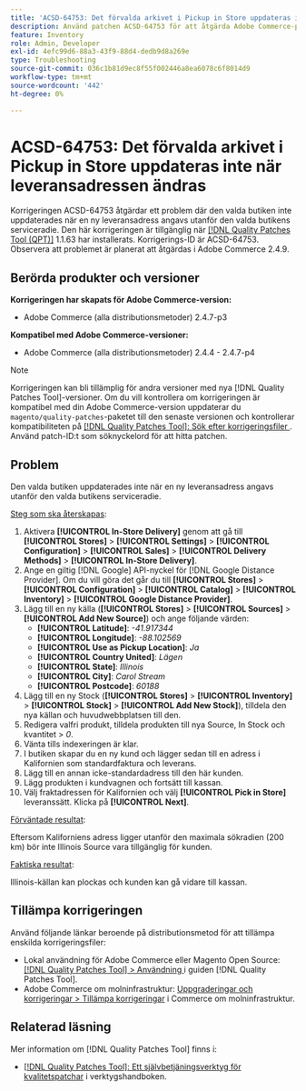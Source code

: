 ```yaml
---
title: 'ACSD-64753: Det förvalda arkivet i Pickup in Store uppdateras inte när leveransadressen ändras'
description: Använd patchen ACSD-64753 för att åtgärda Adobe Commerce-problemet där den förvalda butiken inte uppdaterades när en ny leveransadress angavs utanför den valda butikens serviceradie.
feature: Inventory
role: Admin, Developer
exl-id: 4efc99d6-88a3-43f9-88d4-dedb9d8a269e
type: Troubleshooting
source-git-commit: 036c1b81d9ec8f55f002446a8ea6078c6f8014d9
workflow-type: tm+mt
source-wordcount: '442'
ht-degree: 0%

---
```


# ACSD-64753: Det förvalda arkivet i Pickup in Store uppdateras inte när leveransadressen ändras

Korrigeringen ACSD-64753 åtgärdar ett problem där den valda butiken inte uppdaterades när en ny leveransadress angavs utanför den valda butikens serviceradie. Den här korrigeringen är tillgänglig när [[!DNL Quality Patches Tool (QPT)]](/help/tools/quality-patches-tool/quality-patches-tool-to-self-serve-quality-patches.md) 1.1.63 har installerats. Korrigerings-ID är ACSD-64753. Observera att problemet är planerat att åtgärdas i Adobe Commerce 2.4.9.

## Berörda produkter och versioner

**Korrigeringen har skapats för Adobe Commerce-version:**

* Adobe Commerce (alla distributionsmetoder) 2.4.7-p3

**Kompatibel med Adobe Commerce-versioner:**

* Adobe Commerce (alla distributionsmetoder) 2.4.4 - 2.4.7-p4

>[!NOTE]
>
>Korrigeringen kan bli tillämplig för andra versioner med nya [!DNL Quality Patches Tool]-versioner. Om du vill kontrollera om korrigeringen är kompatibel med din Adobe Commerce-version uppdaterar du `magento/quality-patches`-paketet till den senaste versionen och kontrollerar kompatibiliteten på [[!DNL Quality Patches Tool]: Sök efter korrigeringsfiler ](https://experienceleague.adobe.com/tools/commerce-quality-patches/index.html). Använd patch-ID:t som söknyckelord för att hitta patchen.

## Problem

Den valda butiken uppdaterades inte när en ny leveransadress angavs utanför den valda butikens serviceradie.

<u>Steg som ska återskapas</u>:

1. Aktivera **[!UICONTROL In-Store Delivery]** genom att gå till **[!UICONTROL Stores]** > **[!UICONTROL Settings]** > **[!UICONTROL Configuration]** > **[!UICONTROL Sales]** > **[!UICONTROL Delivery Methods]** > **[!UICONTROL In-Store Delivery]**.
1. Ange en giltig [!DNL Google] API-nyckel för [!DNL Google Distance Provider]. Om du vill göra det går du till **[!UICONTROL Stores]** > **[!UICONTROL Configuration]** > **[!UICONTROL Catalog]** > **[!UICONTROL Inventory]** > **[!UICONTROL Google Distance Provider]**.
1. Lägg till en ny källa (**[!UICONTROL Stores]** > **[!UICONTROL Sources]** > **[!UICONTROL Add New Source]**) och ange följande värden:
   * **[!UICONTROL Latitude]**: *-41.917344*
   * **[!UICONTROL Longitude]**: *-88.102569*
   * **[!UICONTROL Use as Pickup Location]**: *Ja*
   * **[!UICONTROL Country United]**: *Lägen*
   * **[!UICONTROL State]**: *Illinois*
   * **[!UICONTROL City]**: *Carol Stream*
   * **[!UICONTROL Postcode]**: *60188*
1. Lägg till en ny Stock (**[!UICONTROL Stores]** > **[!UICONTROL Inventory]** > **[!UICONTROL Stock]** > **[!UICONTROL Add New Stock]**), tilldela den nya källan och huvudwebbplatsen till den.
1. Redigera valfri produkt, tilldela produkten till nya Source, In Stock och kvantitet > *0*.
1. Vänta tills indexeringen är klar.
1. I butiken skapar du en ny kund och lägger sedan till en adress i Kalifornien som standardfaktura och leverans.
1. Lägg till en annan icke-standardadress till den här kunden.
1. Lägg produkten i kundvagnen och fortsätt till kassan.
1. Välj fraktadressen för Kalifornien och välj **[!UICONTROL Pick in Store]** leveranssätt. Klicka på **[!UICONTROL Next]**.

<u>Förväntade resultat</u>:

Eftersom Kaliforniens adress ligger utanför den maximala sökradien (200 km) bör inte Illinois Source vara tillgänglig för kunden.

<u>Faktiska resultat</u>:

Illinois-källan kan plockas och kunden kan gå vidare till kassan.

## Tillämpa korrigeringen

Använd följande länkar beroende på distributionsmetod för att tillämpa enskilda korrigeringsfiler:

* Lokal användning för Adobe Commerce eller Magento Open Source: [[!DNL Quality Patches Tool] > Användning ](/help/tools/quality-patches-tool/usage.md) i guiden [!DNL Quality Patches Tool].
* Adobe Commerce om molninfrastruktur: [Uppgraderingar och korrigeringar > Tillämpa korrigeringar](https://experienceleague.adobe.com/docs/commerce-cloud-service/user-guide/develop/upgrade/apply-patches.html) i Commerce om molninfrastruktur.

## Relaterad läsning

Mer information om [!DNL Quality Patches Tool] finns i:

* [[!DNL Quality Patches Tool]: Ett självbetjäningsverktyg för kvalitetspatchar](/help/tools/quality-patches-tool/quality-patches-tool-to-self-serve-quality-patches.md) i verktygshandboken.
